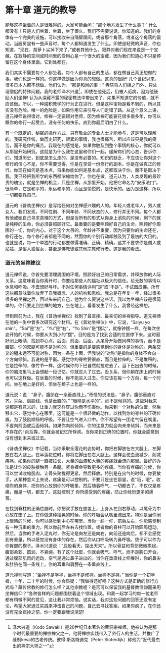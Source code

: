 # 第十章 道元的教导

能够这样坐着的人是很难得的。大家可能会问：“那个地方发生了什么事？” 什么都没有！只是人们坐着，坐着，坐了很久。我们不需要说话，你知道的。我们的身体有一个完美的设施，可以接收来自隔壁房间，或者那个角落，或者这个角落的震动。当厨房里有一些声音时，每个人都知道发生了什么。即使是轻微的声音，你也知道，“现在，胡萝卜尖掉下来了，”或者其他什么。寂静对我们现在来说是一个宝藏，在寂静的空间或时间里的受用心是一个很大的宝藏，因为我们知道心不只是停留在这个身体里面。它到处都在。

我们其实不需要每个人都坐着。每个人都有自己的生活，都在做自己真正想做的事。我们也是一样的。你这样做是因为你真的想做。这真的很好! 几个世纪以来，很多日本人都不想做。他们认为，“那是和尚的事！” 寺院将人们拒之门外，只处理僧侣的特殊问题。我的老师泽木兴道[^1]，即使在他死后，仍被人诟病，因为他鼓励人们坐禅! 认为从深藏不露的秘密教法中带出来了，如果不知道它的价值，就不应该做。所以，一种囤积教学的行为正在进行。但是这种宝物是看不到的，所以其实没有危险。唯一的危险是，如果你用它来引导人们走错了路。从这个意义上讲，道元禅师说得很对，修禅一定要跟对老师，因为修禅可能要花很多很多年，你可以跟你的修行一起受苦，没有任何的快乐，直到你最后明白了什么。

有一个既定的、秘密的操作方式，只有敬业的专业人士才能参与，这是可以理解的。我研究传统，做历史研究，很累的事情，我也很痛苦，所以应该只是我的痛苦，而不是你的痛苦。我现在的感觉是，如果你触及到整个事情的核心，你就可以从那里开始研究。这就是为什么我在这里和你们一起，缓解你们的心态，告诉你们，知道历史，到底是怎么走的，是没有必要的。知识的缺乏，不应该让你对这个修行的信心不足。你不需要觉得，你是在享受一份修行的副本。你是在做真正的修行。你现在如何是基本点，将来你能如何是基本点，这都取决于你，而不是取决于我。我已经把我所学的东西都浓缩给你了，你也在做。道元认为，人类发现的最珍贵的瑰宝，就是坐禅的机会，只是坐禅，从那里开始。他把它命名为“安乐法门”。很简单，它是和平的，永远和平的，而且是愉悦的，是快乐的。因为是这样，所以一切都要靠自己。

道元的《普劝坐禅仪》是写给任何对坐禅感兴趣的人的。年轻人或老年人，男人或女人。我们发现，不同性别、不同年龄、不同状态的人，修行并无不同。每个人都有他或她自己寻求真理的方式，但是当所有的形式从你身上消失的时候，剩下的就是纯粹的生命，你必须要照顾好它。最重要的是要照顾好自己的生命，照顾好你周围的一切，你的内心。对于这个大目的，年龄并不重要，因为只要你的生命还在，修行还在。每个修行者都是不同的，然而你的个别行动却触及到了最初的大目的。也就是说，每一个单独的行动都要做得准确、正确、精确。这并不要求你是僧人或尼姑，是俗人或俗女，甚至是佛教徒或其他宗教修行者。这是我的看法。

### 道元的坐禅建议

道元禅师说，你首先要清理周围的环境，照顾好自己的日常需求，并释放你的人际关系。这意味着当你离开时，你要给那些人的福祉以极大的信任。给无数的事情以休息和呼吸。不去想好与坏。不对任何事情评判“是”或“不是”。不试图成佛。所有这些都意味着你放弃了自我概念、人的机构和思维。我总是在年复一年，经过很多很多的坐禅之后，回过头来问自己，他为什么要说这些话。我以为坐禅应该是很简单的。你只要走到坐禅的地方，坐在地上，看看发生了什么，我曾经这样想。

但到目前为止，我在《普劝坐禅仪》找到了最直接、最亲切的坐禅指导。道元禅师在他的一生中曾多次研究这个材料。在《普劝坐禅仪》中，它说，“Saiyu yo shin”。“Sai”是“左”，“Yu”是“右”，“Yo Shin”是“摆动”，就像钟摆一样。在每次坐姿开始的时候，你要从大到小的“摆”。目的是为了找到合适的位置停下来。这时最好闭上眼睛，找到中心点。后面、前面、后面，从尾骨开始做同样的事情，而不是腰部。你的双腿可能不是对称的，但重要的是要感觉到你的身体是对称的。两条交叉的腿永远不可能对称，因为一条在上面，但我说的“对称”是指你的身体不会向一个方向倾斜。我说的是平衡。感觉你的脊柱要很直，而且是拉伸的，不是堆积的。它是拉伸的，像竹节一样。这时候你的下巴自然就拉进去了。当下巴出去的时候，你的脑海里马上会想起一段记忆。你就进入了过去。没关系，但你躺在床上的时候也可以这样做。在坐着的时候，你不能进入过去。你应该在每一个方向，每一个时间。坐在地上是好的，但坐在椅子上也是一样的。

道元说：说：“鼻子，腹部在一条垂直线上。”奇怪的说法是，“鼻子，腹部垂直对齐。耳朵、肩膀线，也是垂直的。” “眼睛是水平的”，而不是倾斜的。这些对我来说都是有意义的，让重力就这样穿过你而不伤害你。你来到一个对称的位置，然后移出它，感觉中心在哪里。这可能是一个很轻微的动作，以找到你的脊柱的正确位置。为了鼓励顺畅的呼吸，不要让空气进入口中。你不希望有一团老气留在嘴里。不要向前面或后面倾斜。如果你向前倾斜，你的注意力就会向未来倾斜，而未来是不存在的! 向后靠，你就会被记忆所俘虏。当你来到正确的位置时，你就会感觉到没有想到未来或过去。

《普劝坐禅仪》中记载，当你采取全莲花的姿势时，你把右脚放在左大腿上，左脚放在右大腿上。在半莲花位时，你将左脚压在右大腿上。这样会使血流减少，削减疼痛。如果你的腿一直被拉长，大量的血液和大量的疼痛就会流向那里。最好的办法是让你的皮肤接触另一条腿。紧身裤会导致更多的疼痛。当你有疼痛的时候，你可以尝试收缩肌肉，让骨头聚拢得更紧，然后释放。特别是在出气的时候，你要放手。从某种意义上来说，疼痛是可以控制的。不要只是坐在那里，说"哦，哦"。收缩你的身体，把你的心放到你的呼吸里，然后随着呼气，一切都去了，不仅仅是疼痛，而是一切，都去了。这就控制了 你所感受到的疼痛，防止你经历更多的痛苦。

在找到脊柱的正确位置时，你把双手放在膝盖上，上身从左到右移动，以尾骨为中心放在垫子上。在你做这种摇晃的时候，你的呼吸会从嘴里流出来。特别是当你闭上眼睛的时候，你可以感觉到中心在哪里。当你一斜一仰，前后左右，你能感觉到有一种沉重的重力，所以你前后左右去找位置，或者你的脊柱可以开始圆周运动。然后，当你的手进入泥丸时，你无论是向左还是向右，向前还是向后，都不会感觉到有重量，所以感觉没有身体的存在。然后你从口呼吸转为鼻呼吸。垫子可以作为你臀部的楔子。泽木兴道说：“屁股看天，探出天来”。所以骨盆和背部微微拱起，腹部柔软、圆润、不紧绷。有了这个肚皮，你就会吸气、呼气，而不是胸口开合。通过腹部肌肉的运动，空气是通过鼻子进出的。当你在垂直线上伸展时，你的鼻尖和肚脐在同一条线上。你的耳垂和肩膀在一条垂直线上。

道元禅师写道：“坐禅不是学禅，坐禅不是修禅。坐禅不是禅。” 当你是一个初学者，十年、二十年的时候，你会质疑：“我做得还好吗？这种方式是正确的修行方式吗？藏传佛教的修行怎么样？其他宗教呢？是否可以保留我的基督教信仰而采用坐禅信仰？”各种各样的问题都围绕着这个领域出现。和我一起学习的每一位老师都有稍微不同的意见，这让我非常烦恼。说实话，我对这些问题的回答还没有定论，希望大家通过实践来冲击自己的问题，自己去寻找答案。如果你疯了，在你还没有完全疯掉之前，你一定要跟我说清楚!



[^1]: 泽木兴道（Kodo Sawaki）是20世纪日本著名的曹洞宗禅师。他被认为是那个时代最重要的禅宗神父之一，他将禅宗实践带入了外行人的生活，并推广了缝制kesa的古老传统。彼得·斯洛特迪克（Peter Sloterdijk）称他为“近代最杰出的禅宗大师之一”